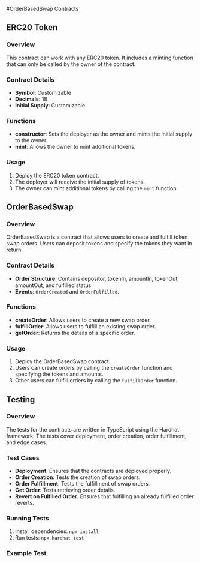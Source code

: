 #OrderBasedSwap Contracts

## ERC20 Token

### Overview
This contract can work with any ERC20 token. It includes a minting function that can only be called by the owner of the contract.

### Contract Details
- **Symbol**: Customizable
- **Decimals**: 18
- **Initial Supply**: Customizable

### Functions
- **constructor**: Sets the deployer as the owner and mints the initial supply to the owner.
- **mint**: Allows the owner to mint additional tokens.

### Usage
1. Deploy the ERC20 token contract.
2. The deployer will receive the initial supply of tokens.
3. The owner can mint additional tokens by calling the `mint` function.

## OrderBasedSwap

### Overview
OrderBasedSwap is a contract that allows users to create and fulfill token swap orders. Users can deposit tokens and specify the tokens they want in return.

### Contract Details
- **Order Structure**: Contains depositor, tokenIn, amountIn, tokenOut, amountOut, and fulfilled status.
- **Events**: `OrderCreated` and `OrderFulfilled`.

### Functions
- **createOrder**: Allows users to create a new swap order.
- **fulfillOrder**: Allows users to fulfill an existing swap order.
- **getOrder**: Returns the details of a specific order.

### Usage
1. Deploy the OrderBasedSwap contract.
2. Users can create orders by calling the `createOrder` function and specifying the tokens and amounts.
3. Other users can fulfill orders by calling the `fulfillOrder` function.

## Testing

### Overview
The tests for the contracts are written in TypeScript using the Hardhat framework. The tests cover deployment, order creation, order fulfillment, and edge cases.

### Test Cases
- **Deployment**: Ensures that the contracts are deployed properly.
- **Order Creation**: Tests the creation of swap orders.
- **Order Fulfillment**: Tests the fulfillment of swap orders.
- **Get Order**: Tests retrieving order details.
- **Revert on Fulfilled Order**: Ensures that fulfilling an already fulfilled order reverts.

### Running Tests
1. Install dependencies: `npm install`
2. Run tests: `npx hardhat test`

### Example Test